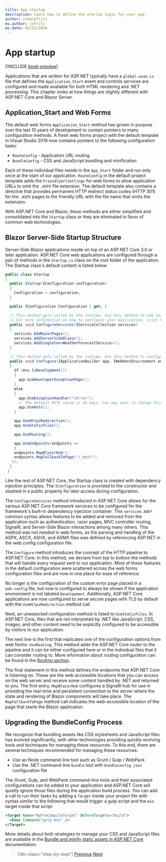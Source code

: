 ```yaml
---
title: App startup
description: Learn how to define the startup logic for your app.
author: csharpfritz
ms.author: jefritz
ms.date: 02/25/2020
---
```

# App startup

[!INCLUDE [book-preview](../../../includes/book-preview.md)]

Applications that are written for ASP.NET typically have a `global.asax.cs` file that defines the `Application_Start` event and controls services are configured and made available for both HTML rendering and .NET processing.  This chapter looks at how things are slightly different with ASP.NET Core and Blazor Server.

## Application_Start and Web Forms

The default web forms `Application_Start` method has grown in purpose over the last 10 years of development to contain pointers to many configuration methods.  A fresh web forms project with the default template in Visual Studio 2019 now contains pointers to the following configuration tasks:

- `RouteConfig` - Application URL routing
- `BundleConfig` - CSS and JavaScript bundling and minification 

Each of these individual files reside in the `App_Start` folder and run only once at the start of our application.  `RouteConfig` in the default project template adds the `FriendlyUrlSettings` for web forms to allow application URLs to omit the `.ASPX` file extension.  The default template also contains a directive that provides permanent HTTP redirect status codes (HTTP 301) for the `.ASPX` pages to the friendly URL with the file name that omits the extension.

With ASP.NET Core and Blazor, these methods are either simplified and consolidated into the `Startup` class or they are eliminated in favor of common web technologies.

## Blazor Server-Side Startup Structure

Server-Side Blazor applications reside on top of an ASP.NET Core 3.0 or later application.  ASP.NET Core web applications are configured through a pair of methods in the `Startup.cs` class on the root folder of the application.  The Startup class's default content is listed below

```csharp
public class Startup
{
  public Startup(IConfiguration configuration)
  {
    Configuration = configuration;
  }

  public IConfiguration Configuration { get; }

  // This method gets called by the runtime. Use this method to add services to the container.
  // For more information on how to configure your application, visit https://go.microsoft.com/fwlink/?LinkID=398940
  public void ConfigureServices(IServiceCollection services)
  {
    services.AddRazorPages();
    services.AddServerSideBlazor();
    services.AddSingleton<WeatherForecastService>();
  }

  // This method gets called by the runtime. Use this method to configure the HTTP request pipeline.
  public void Configure(IApplicationBuilder app, IWebHostEnvironment env)
  {
    if (env.IsDevelopment())
    {
      app.UseDeveloperExceptionPage();
    }
    else
    {
      app.UseExceptionHandler("/Error");
      // The default HSTS value is 30 days. You may want to change this for production scenarios, see https://aka.ms/aspnetcore-hsts.
      app.UseHsts();
    }

    app.UseHttpsRedirection();
    app.UseStaticFiles();

    app.UseRouting();

    app.UseEndpoints(endpoints =>
    {
    endpoints.MapBlazorHub();
    endpoints.MapFallbackToPage("/_Host");
   });
  }
 }
```

Like the rest of ASP.NET Core, the Startup class is created with dependency injection principles.  The `IConfiguration` is provided to the constructor and stashed in a public property for later access during configuration.

The `ConfigureServices` method introduced in ASP.NET Core allows for the various ASP.NET Core framework services to be configured for the framework's built-in dependency injection container.  This `services.Add*` common syntax allows  features to be added and removed from the application such as authentication, razor pages, MVC controller routing, SignalR, and Server-Side Blazor interactions among many others.  This method was not needed in web forms, as the parsing and handling of the ASPX, ASCX, ASHX, and ASMX files was defined by referencing ASP.NET in the web.config configuration file.

The `Configure` method introduces the concept of the HTTP pipeline to ASP.NET Core.  In this method, we declare from top to bottom the methods that will handle every request sent to our application.  Most of these features in the default configuration were scattered across the web forms configuration files and are now in one place for ease of reference.

No longer is the configuration of the custom error page placed in a `web.config` file, but now is configured to always be shown if the application environment is not labeled `Development`.  Additionally, ASP.NET Core applications are now configured to serve secure pages with TLS by default with the `UseHttpsRedirection` method call.

Next, an unexpected configuration method is listed to `UseStaticFiles`.  In ASP.NET Core, files that are not interpreted by .NET like JavaScript, CSS, images, and other content need to be explicitly configured to be accessible by visitors to our application.

The next line is the first that replicates one of the configuration options from web forms: `UseRouting`.  This method adds the ASP.NET Core router to the pipeline and it can be either configured here or in the individual files that it can consider routing to.  More information about routing configuration can be found in the [Routing section](page-routing-layouts.md).

The final statement in this method defines the endpoints that ASP.NET Core is listening on.  These are the web accessible locations that you can access on the web server and receive some content handled by .NET and returned to you.  The first entry, `MapBlazorHub` configures a SignalR hub for use in providing the real-time and persistent connection to the server where the state and rendering of Blazor components will take place.  The `MapFallbackToPage` method call indicates the web-accessible location of the page that starts the Blazor application.

## Upgrading the BundleConfig Process

We recognize that bundling assets like CSS stylesheets and JavaScript files has evolved significantly, with other technologies providing quickly evolving tools and techniques for managing these resources.  To this end, there are several techniques recommended for managing these resources:

- Use an Node command-line tool such as Grunt / Gulp / WebPack
- Use the .NET command-line `bundle` tool with `bundleconfig.json` configuration file

The Grunt, Gulp, and WebPack command-line tools and their associated configurations can be added to your application and ASP.NET Core will quietly ignore those files during the application build process.  You can add a call to run their tasks by adding a `Target` inside your project file with syntax similar to the following that would trigger a gulp script and the `min` target inside that script

```xml
<Target Name="MyPreCompileTarget" BeforeTargets="Build">
  <Exec Command="gulp min" />
</Target>
```

More details about both strategies to manage your CSS and JavaScript files are available in the [Bundle and minify static assets in ASP.NET Core](https://docs.microsoft.com/en-us/aspnet/core/client-side/bundling-and-minification?view=aspnetcore-3.1&tabs=visual-studio) documentation.

>[!div class="step-by-step"]
>[Previous](project-structure.md)
>[Next](components.md)
